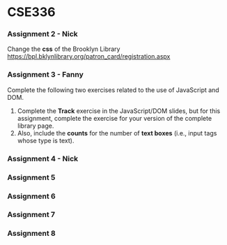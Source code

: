 # CSE336

### Assignment 2 - Nick
Change the **css** of the Brooklyn Library
https://bpl.bklynlibrary.org/patron_card/registration.aspx

### Assignment 3 - Fanny
Complete the following two exercises related to the use of JavaScript and DOM.
1. Complete the **Track** exercise in the JavaScript/DOM slides, but for this assignment, complete the exercise for your version of the complete library page.
2. Also, include the **counts** for the number of **text boxes** (i.e., input tags whose type is text).

### Assignment 4 - Nick
### Assignment 5
### Assignment 6
### Assignment 7
### Assignment 8
